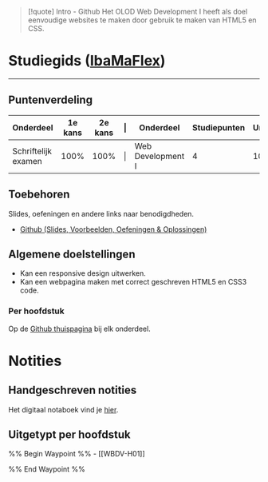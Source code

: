 >[!quote] Intro - Github 
>Het OLOD Web Development I heeft als doel eenvoudige websites te maken door gebruik te maken van HTML5 en CSS. 

# Studiegids ([IbaMaFlex](https://bamaflexweb.hogent.be/BMFUIDetailxOLOD.aspx?b=5&c=1&a=180978))
--- 
## Puntenverdeling 

| Onderdeel            | 1e kans | 2e kans | \|  | Onderdeel         | Studiepunten | Uren |
| -------------------- | ------- | ------- | --- | ----------------- | ------------ | ---- |
| Schriftelijk examen  | 100%    | 100%    | \|  | Web Development I | 4            | 100  |

## Toebehoren
Slides, oefeningen en andere links naar benodigdheden.
- [Github (Slides, Voorbeelden, Oefeningen & Oplossingen)](https://web-development-i.github.io/overview/)

## Algemene doelstellingen
- Kan een responsive design uitwerken.
- Kan een webpagina maken met correct geschreven HTML5 en CSS3 code.

### Per hoofdstuk
Op de [Github thuispagina](https://web-development-i.github.io/overview/) bij elk onderdeel.


<div class="notes-links">
<h1>Notities</h1>
<h2>Handgeschreven notities</h2>
<p>Het digitaal notaboek vind je  <a href="https://drive.google.com/drive/folders/19MFfBkp48F4e63byHzHa5kYravR2JxWS?usp=sharing">hier</a>.</p>

<h2>Uitgetypt per hoofdstuk</h2>
<div class="waypoint">
%% Begin Waypoint %%
- [[WBDV-H01]]

%% End Waypoint %%
</div>
</div>